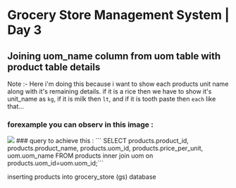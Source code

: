 # Grocery Store Management System | Day 3

## Joining uom_name column from uom table with product table details
Note :- Here i'm doing this because i want to show each products unit name along with it's remaining details. if it is a rice then we have to show it's unit_name as `kg`,
if it is milk then `lt`, and if it is tooth paste then `each` like that...
### forexample you can observ in this image :
<img src="https://i.ibb.co/YXTxtVV/image.png">
### query to achieve this :
```
SELECT  products.product_id, products.product_name,
products.uom_id, products.price_per_unit, uom.uom_name 
FROM products inner join uom on products.uom_id=uom.uom_id;```


inserting products into grocery_store (gs) database
